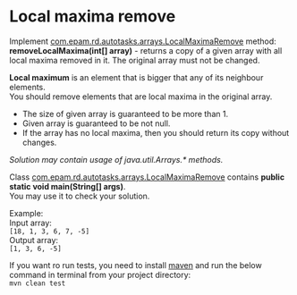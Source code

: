 # Local maxima remove
Implement [com.epam.rd.autotasks.arrays.LocalMaximaRemove](src/main/java/com/epam/rd/autotasks/arrays/LocalMaximaRemove.java) method:
<br><b>removeLocalMaxima(int[] array)</b> - returns a copy of a given array with all local maxima removed in it.
The original array must not be changed.

<b>Local maximum</b> is an element that is bigger that any of its neighbour elements.
<br>You should remove elements that are local maxima in the original array.

- The size of given array is guaranteed to be more than 1.
- Given array is guaranteed to be not null.
- If the array has no local maxima, then you should return its copy without changes.

<i>Solution may contain usage of java.util.Arrays.* methods.</i>

Class [com.epam.rd.autotasks.arrays.LocalMaximaRemove](src/main/java/com/epam/rd/autotasks/arrays/LocalMaximaRemove.java)
 contains <b>public static void main(String[] args)</b>. 
 <br>You may use it to check your solution.
 
 Example:
 <br>Input array:
 <br>`[18, 1, 3, 6, 7, -5]`
 <br>Output array:
 <br>`[1, 3, 6, -5]`
 
 If you want ro run tests, you need to install 
 [maven](https://maven.apache.org/install.html) and run the below command
 in terminal from your project directory:
  <br>`mvn clean test`